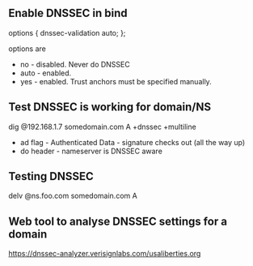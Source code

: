 
## Enable DNSSEC in bind

options {
    dnssec-validation auto;
};

options are
* no - disabled. Never do DNSSEC
* auto - enabled.
* yes - enabled. Trust anchors must be specified manually.

## Test DNSSEC is working for domain/NS

dig @192.168.1.7 somedomain.com A +dnssec +multiline

* ad flag - Authenticated Data - signature checks out (all the way up)
* do header - nameserver is DNSSEC aware

## Testing DNSSEC

delv @ns.foo.com somedomain.com A

## Web tool to analyse DNSSEC settings for a domain

https://dnssec-analyzer.verisignlabs.com/usaliberties.org



